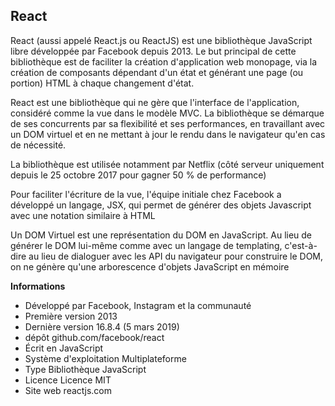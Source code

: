 ## React

 

React (aussi appelé React.js ou ReactJS) est une bibliothèque JavaScript libre développée par Facebook depuis 2013. Le but principal de cette bibliothèque est de faciliter la création d'application web monopage, via la création de composants dépendant d'un état et générant une page (ou portion) HTML à chaque changement d'état.

React est une bibliothèque qui ne gère que l'interface de l'application, considéré comme la vue dans le modèle MVC.  La bibliothèque se démarque de ses concurrents par sa flexibilité et ses performances, en travaillant avec un DOM virtuel et en ne mettant à jour le rendu dans le navigateur qu'en cas de nécessité.

La bibliothèque est utilisée notamment par Netflix (côté serveur uniquement depuis le 25 octobre 2017 pour gagner 50 % de performance)

Pour faciliter l'écriture de la vue, l'équipe initiale chez Facebook a développé un langage, JSX, qui permet de générer des objets Javascript avec une notation similaire à HTML

Un DOM Virtuel est une représentation du DOM en JavaScript. Au lieu de générer le DOM lui-même comme avec un langage de templating, c'est-à-dire au lieu de dialoguer avec les API du navigateur pour construire le DOM, on ne génère qu'une arborescence d'objets JavaScript en mémoire

**Informations**

 - Développé par	Facebook, Instagram et la communauté
 - Première version	2013
 - Dernière version	16.8.4 (5 mars 2019)
 - dépôt	github.com/facebook/react
 - Écrit en	JavaScript
 - Système d'exploitation	Multiplateforme
 - Type	Bibliothèque JavaScript
 - Licence	Licence MIT
 - Site web	reactjs.com